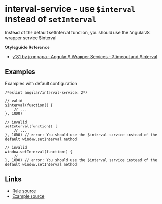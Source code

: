 <!-- WARNING: Generated documentation. Edit docs and examples in the rule and examples file ('rules/interval-service.js', 'examples/interval-service.js'). -->

# interval-service - use `$interval` instead of `setInterval`

Instead of the default setInterval function, you should use the AngularJS wrapper service $interval

**Styleguide Reference**

* [y181 by johnpapa - Angular $ Wrapper Services - $timeout and $interval](https://github.com/johnpapa/angular-styleguide#style-y181)

## Examples

Examples with default configuration

    /*eslint angular/interval-service: 2*/

    // valid
    $interval(function() {
        // ...
    }, 1000)

    // invalid
    setInterval(function() {
        // ...
    }, 1000) // error: You should use the $interval service instead of the default window.setInterval method

    // invalid
    window.setInterval(function() {
        // ...
    }, 1000) // error: You should use the $interval service instead of the default window.setInterval method

## Links

* [Rule source](../rules/interval-service.js)
* [Example source](../examples/interval-service.js)
